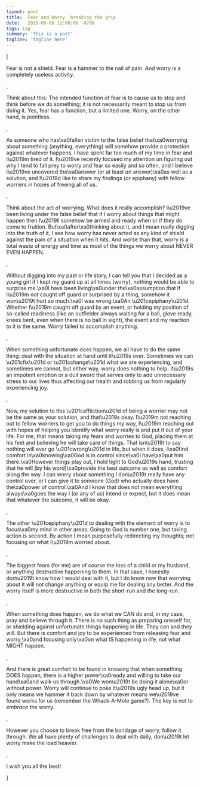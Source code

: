 ```yaml
---
layout: post
title:  Fear and Worry  breaking the grip
date:   2015-09-06 12:00:00 -0700
tags: tag
summary: 'This is a post'
tagline: 'tagline here'
---
```


[<p>Fear is not a shield. Fear is a hammer to the nail of pain. And worry is a completely useless activity.</p>, <p>Think about this: The intended function of fear is to cause us to stop and think before we do something; it is not necessarily meant to stop us from doing it. Yes, fear has a function, but a limited one. Worry, on the other hand, is pointless.</p>, <p>As someone who has\xa0fallen victim to the false belief that\xa0worrying about something (anything, everything) will somehow provide a protection against whatever happens, I have spent far too much of my time in fear and I\u2019m tired of it. I\u2019ve recently focused my attention on figuring out why I tend to fall prey to worry and fear so easily and so often, and I believe I\u2019ve uncovered the\xa0answer (or at least <em>an</em> answer)\xa0as well as a solution, and I\u2019d like to share my findings (or epiphany) with fellow worriers in hopes of freeing all of us.</p>, <p>Think about the act of worrying. What does it really accomplish? I\u2019ve been living under the false belief that if I worry about things that might happen then I\u2019ll somehow be armed and ready when or if they do come to fruition. But\xa0after\xa0thinking about it, and I mean really digging into the truth of it, I see how worry has never acted as any kind of shield against the pain of a situation when it hits. And worse than that, worry is a total waste of energy and time as most of the things we worry about NEVER EVEN HAPPEN.</p>, <p>Without digging into my past or life story, I can tell you that I decided as a young girl if I kept my guard up at all times (worry), nothing would be able to surprise me.\xa0I have been living\xa0under the\xa0assumption that if I\u2019m <em>not</em> caught off guard or surprised by a thing, somehow it won\u2019t hurt so much.\xa0I was wrong.\xa0An \u201cepiphany\u201d. Whether I\u2019m caught off guard by an event, or holding my position of so-called readiness (like an outfielder always waiting for a ball, glove ready, knees bent, even when there is no ball in sight), the event and my reaction to it is the same. Worry failed to accomplish anything.</p>, <p>When something unfortunate does happen, we all have to do the same thing: deal with the situation at hand until it\u2019s over. Sometimes we can \u201cfix\u201d or \u201cchange\u201d what we are experiencing, and sometimes we cannot, but either way, worry does nothing to help. It\u2019s an impotent emotion or a dull sword that serves only to add unnecessary stress to our lives thus affecting our health and robbing us from regularly experiencing joy.</p>, <p>Now, my solution to this \u201caffliction\u201d of being a worrier may not be the same as your solution, and that\u2019s okay. I\u2019m not reaching out to fellow worriers to get you to do things my way, I\u2019m reaching out with hopes of helping you identify what worry really is and put it out of your life. For me, that means taking my fears and worries to God, placing them at his feet and believing he will take care of things. That isn\u2019t to say nothing will ever go \u201cwrong\u201d in life, but when it does, I\xa0find comfort in\xa0knowing\xa0God is in control since\xa0I have\xa0put him there.\xa0However things play out, I hold tight to God\u2019s hand, trusting that he will (by his word)\xa0provide the best outcome as well as comfort along the way. I can worry about something I don\u2019t really have any control over, or I can give it to someone (God) who actually does have the\xa0power of control.\xa0And I know that does not mean everything always\xa0goes the way I (or any of us) intend or expect, but it does mean that whatever the outcome, it will be okay.</p>, <p>The other \u201cepiphany\u201d to dealing with the element of worry is to focus\xa0my mind in other areas. Going to God is number one, but taking action is second. By action I mean purposefully redirecting my thoughts; not focusing on what I\u2019m worried about.</p>, <p>The biggest fears (for me) are of course the loss of a child or my husband, or anything destructive happening to them. In that case, I honestly don\u2019t know how I would deal with it, but I do know now that worrying about it will not change anything or equip me for dealing any better. And the worry itself is more destructive in both the short-run and the long-run.</p>, <p>When something does happen, we do what we CAN do and, in my case, pray and believe through it. There is no such thing as preparing oneself for, or shielding against unfortunate things happening in life. They can and they will. But there is comfort and joy to be experienced from releasing fear and worry,\xa0and focusing only\xa0on what IS happening in life, not what MIGHT happen.</p>, <p>And there is great comfort to be found in knowing that when something DOES happen, there is a higher power\xa0ready and willing to take our hand\xa0and walk us through.\xa0We won\u2019t be doing it alone\xa0or without power. Worry will continue to poke it\u2019s ugly head up, but it only means we hammer it back down by whatever means we\u2019ve found works for us (remember the Whack-A-Mole game?). The key is not to <em>embrace</em> the worry.</p>, <p>However you choose to break free from the bondage of worry, follow it through. We all have plenty of challenges to deal with daily, don\u2019t let worry make the load heavier.</p>, <p>I wish you all the best!</p>]